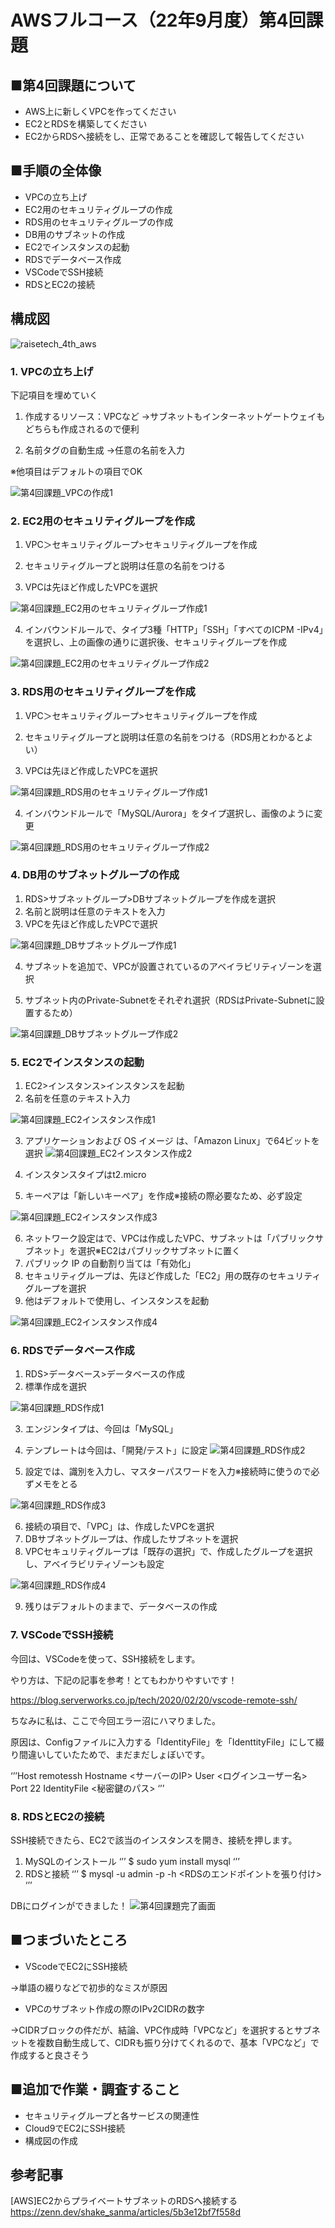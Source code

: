 # AWSフルコース（22年9月度）第4回課題

## ■第4回課題について
- AWS上に新しくVPCを作ってください
- EC2とRDSを構築してください
- EC2からRDSへ接続をし、正常であることを確認して報告してください

## ■手順の全体像

- VPCの立ち上げ
- EC2用のセキュリティグループの作成
- RDS用のセキュリティグループの作成
- DB用のサブネットの作成
- EC2でインスタンスの起動
- RDSでデータベース作成
- VSCodeでSSH接続
- RDSとEC2の接続

## 構成図
![raisetech_4th_aws](https://user-images.githubusercontent.com/100008521/193780723-6cfaf15c-5ab3-419f-a1d5-071a25365b0b.png)

 ### 1. VPCの立ち上げ


下記項目を埋めていく


1.  作成するリソース：VPCなど
→サブネットもインターネットゲートウェイもどちらも作成されるので便利


2. 名前タグの自動生成
→任意の名前を入力

※他項目はデフォルトの項目でOK

![第4回課題_VPCの作成1](https://user-images.githubusercontent.com/100008521/193501164-41eec3e5-acc4-4771-914d-53b4cd0d7210.png)


 ### 2.  EC2用のセキュリティグループを作成


1. VPC＞セキュリティグループ>セキュリティグループを作成

2. セキュリティグループと説明は任意の名前をつける

3. VPCは先ほど作成したVPCを選択

![第4回課題_EC2用のセキュリティグループ作成1](https://user-images.githubusercontent.com/100008521/193501249-12685909-afb6-4884-9b25-f0e46f4629e2.png)



4. インバウンドルールで、タイプ3種「HTTP」「SSH」「すべてのICPM -IPv4」を選択し、上の画像の通りに選択後、セキュリティグループを作成

![第4回課題_EC2用のセキュリティグループ作成2](https://user-images.githubusercontent.com/100008521/193501326-ad3341b4-52b8-4898-bec2-bbe75f45afe7.png)

### 3.  RDS用のセキュリティグループを作成


1. VPC＞セキュリティグループ>セキュリティグループを作成

2. セキュリティグループと説明は任意の名前をつける（RDS用とわかるとよい）

3. VPCは先ほど作成したVPCを選択

![第4回課題_RDS用のセキュリティグループ作成1](https://user-images.githubusercontent.com/100008521/193501367-430a954d-b63d-4ff9-b8e0-f9355eff7d3e.png)

4. インバウンドルールで「MySQL/Aurora」をタイプ選択し、画像のように変更

![第4回課題_RDS用のセキュリティグループ作成2](https://user-images.githubusercontent.com/100008521/193501386-290cab22-4891-4ebb-9a2e-41e16be35edd.png)


### 4.  DB用のサブネットグループの作成

1. RDS>サブネットグループ>DBサブネットグループを作成を選択
2. 名前と説明は任意のテキストを入力
3. VPCを先ほど作成したVPCで選択

![第4回課題_DBサブネットグループ作成1](https://user-images.githubusercontent.com/100008521/193501403-ec75a6b7-662b-4fb9-8f67-00f886c8648b.png)


4. サブネットを追加で、VPCが設置されているのアベイラビリティゾーンを選択

5. サブネット内のPrivate-Subnetをそれぞれ選択（RDSはPrivate-Subnetに設置するため）

![第4回課題_DBサブネットグループ作成2](https://user-images.githubusercontent.com/100008521/193501407-419ef8d3-5769-4646-83a2-47f40e44958d.png)


### 5. EC2でインスタンスの起動

1. EC2>インスタンス>インスタンスを起動
2. 名前を任意のテキスト入力

![第4回課題_EC2インスタンス作成1](https://user-images.githubusercontent.com/100008521/193501491-3d9d30ac-b91f-4313-a330-4c0cdc38115e.png)


3. アプリケーションおよび OS イメージ は、「Amazon Linux」で64ビットを選択
![第4回課題_EC2インスタンス作成2](https://user-images.githubusercontent.com/100008521/193501487-b5cb0772-3a5a-4f31-8b46-4e72c8af6056.png)

4. インスタンスタイプはt2.micro
5. キーペアは「新しいキーペア」を作成※接続の際必要なため、必ず設定


![第4回課題_EC2インスタンス作成3](https://user-images.githubusercontent.com/100008521/193501484-86ecd7c1-98a7-4086-b51d-522b6c1a5844.png)


6. ネットワーク設定はで、VPCは作成したVPC、サブネットは「パブリックサブネット」を選択※EC2はパブリックサブネットに置く
7. パブリック IP の自動割り当ては「有効化」
8. セキュリティグループは、先ほど作成した「EC2」用の既存のセキュリティグループを選択
9. 他はデフォルトで使用し、インスタンスを起動

![第4回課題_EC2インスタンス作成4](https://user-images.githubusercontent.com/100008521/193501481-39aa52d4-b025-4ebb-8214-339f6ba80568.png)

###  6. RDSでデータベース作成

1. RDS>データベース>データベースの作成
2. 標準作成を選択

![第4回課題_RDS作成1](https://user-images.githubusercontent.com/100008521/193501718-2d2c0bc5-6108-4e81-b852-e0cd257bc5bd.png)


3. エンジンタイプは、今回は「MySQL」
4. テンプレートは今回は、「開発/テスト」に設定
![第4回課題_RDS作成2](https://user-images.githubusercontent.com/100008521/193501711-6b7fa3e6-25db-411b-875b-b524e8f4b7be.png)

5. 設定では、識別を入力し、マスターパスワードを入力※接続時に使うので必ずメモをとる

![第4回課題_RDS作成3](https://user-images.githubusercontent.com/100008521/193501700-0a1ec304-80e1-4687-aef4-f1e7f8b0b3b0.png)

6. 接続の項目で、「VPC」は、作成したVPCを選択
7. DBサブネットグループは、作成したサブネットを選択
8. VPCセキュリティグループは「既存の選択」で、作成したグループを選択し、アベイラビリティゾーンも設定


![第4回課題_RDS作成4](https://user-images.githubusercontent.com/100008521/193501695-485a3674-d815-499d-a2d2-ef9bce6dc8e9.png)

9. 残りはデフォルトのままで、データベースの作成


###  7. VSCodeでSSH接続

今回は、VSCodeを使って、SSH接続をします。

やり方は、下記の記事を参考！とてもわかりやすいです！

https://blog.serverworks.co.jp/tech/2020/02/20/vscode-remote-ssh/

ちなみに私は、ここで今回エラー沼にハマりました。

原因は、Configファイルに入力する「IdentityFile」を「IdenttityFile」にして綴り間違いしていたためで、まだまだしょぼいです。

‘’’Host remotessh
  Hostname <サーバーのIP>
  User <ログインユーザー名>
  Port 22
  IdentityFile <秘密鍵のパス>
‘’’


###  8. RDSとEC2の接続

SSH接続できたら、EC2で該当のインスタンスを開き、接続を押します。

1. MySQLのインストール
‘’’
$ sudo yum install mysql
‘’’
2. RDSと接続
‘’’
$ mysql -u admin -p -h <RDSのエンドポイントを張り付け>
‘’’

DBにログインができました！
![第4回課題完了画面](https://user-images.githubusercontent.com/100008521/193734324-bd95f000-e6d6-4b28-9033-bf056c624246.png)


## ■つまづいたところ
- VScodeでEC2にSSH接続

→単語の綴りなどで初歩的なミスが原因

- VPCのサブネット作成の際のIPv2CIDRの数字

→CIDRブロックの件だが、結論、VPC作成時「VPCなど」を選択するとサブネットを複数自動生成して、CIDRも振り分けてくれるので、基本「VPCなど」で作成すると良さそう


## ■追加で作業・調査すること

- セキュリティグループと各サービスの関連性
- Cloud9でEC2にSSH接続
- 構成図の作成


## 参考記事

[AWS]EC2からプライベートサブネットのRDSへ接続する
https://zenn.dev/shake_sanma/articles/5b3e12bf7f558d
